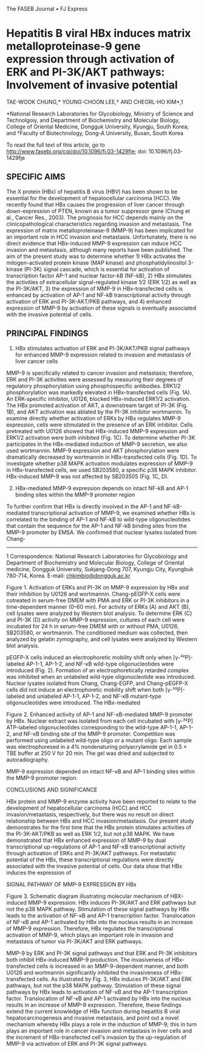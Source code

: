 
The FASEB Journal • FJ Express

# Hepatitis B viral HBx induces matrix metalloproteinase-9 gene expression through activation of ERK and PI-3K/AKT pathways: Involvement of invasive potential

TAE-WOOK CHUNG,* YOUNG-CHOON LEE,† AND CHEORL-HO KIM*,1

*National Research Laboratories for Glycobiology, Ministry of Science and Technolgoiy, and Department of Biochemistry and Molecular Biology, College of Oriental Medicine, Dongguk University, Kyungju, South Korea; and †Faculty of Biotechnology, Dong-A University, Busan, South Korea

To read the full text of this article, go to http://www.fasebj.org/cgi/doi/10.1096/fj.03-1429fje; doi: 10.1096/fj.03-1429fje

## SPECIFIC AIMS

The X protein (HBx) of hepatitis B virus (HBV) has been shown to be essential for the development of hepatocellular carcinoma (HCC). We recently found that HBx causes the progression of liver cancer through down-expression of PTEN, known as a tumor suppressor gene (Chung et al., Cancer Res., 2003). The prognosis for HCC depends mainly on the clinicopathological characteristics regarding invasion and metastasis. The expression of matrix metalloproteinase-9 (MMP-9) has been implicated for an important role in HCC invasion and metastasis. Unfortunately, there is no direct evidence that HBx-induced MMP-9 expression can induce HCC invasion and metastasis, although many reports have been published. The aim of the present study was to determine whether 1) HBx activates the mitogen-activated protein kinase (MAP kinase) and phosphatidylinositol 3-kinase (PI-3K) signal cascade, which is essential for activation of transcription factor AP-1 and nuclear factor-kB (NF-kB), 2) HBx stimulates the activities of extracellular signal-regulated kinase 1/2 (ERK 1/2) as well as the PI-3K/AKT, 3) the expression of MMP-9 in HBx-transfected cells is enhanced by activation of AP-1 and NF-kB transcriptional activity through activation of ERK and PI-3K-AKT/PKB pathways, and 4) enhanced expression of MMP-9 by activation of these signals is eventually associated with the invasive potential of cells.

## PRINCIPAL FINDINGS

1. HBx stimulates activation of ERK and PI-3K/AKT/PKB signal pathways for enhanced MMP-9 expression related to invasion and metastasis of liver cancer cells

MMP-9 is specifically related to cancer invasion and metastasis; therefore, ERK and PI-3K activities were assessed by measuring their degrees of regulatory phosphorylation using phosphospecific antibodies. ERK1/2 phosphorylation was markedly elevated in HBx-transfected cells (Fig. 1A). An ERK-specific inhibitor, U0126, blocked HBx-induced ERK1/2 activation. The HBx promoted activation of AKT, a downstream target of PI-3K (Fig. 1B), and AKT activation was ablated by the PI-3K inhibitor wortmannin. To examine directly whether activation of ERKs by HBx regulates MMP-9 expression, cells were stimulated in the presence of an ERK inhibitor. Cells pretreated with U0126 showed that HBx-induced MMP-9 expression and ERK1/2 activation were both inhibited (Fig. 1C). To determine whether PI-3K participates in the HBx-mediated induction of MMP-9 secretion, we also used wortmannin. MMP-9 expression and AKT phosphorylation were dramatically decreased by wortmannin in HBx-transfected cells (Fig. 1D). To investigate whether p38 MAPK activation modulates expression of MMP-9 in HBx-transfected cells, we used SB203580, a specific p38 MAPK inhibitor. HBx-induced MMP-9 was not affected by SB203505 (Fig. 1C, D).

2. HBx-mediated MMP-9 expression depends on intact NF-kB and AP-1 binding sites within the MMP-9 promoter region

To further confirm that HBx is directly involved in the AP-1 and NF-kB-mediated transcriptional activation of MMP-9, we examined whether HBx is correlated to the binding of AP-1 and NF-kB to wild-type oligonucleotides that contain the sequence for the AP-1 and NF-kB binding sites from the MMP-9 promoter by EMSA. We confirmed that nuclear lysates isolated from Chang-

---

1 Correspondence: National Research Laboratories for Glycobiology and Department of Biochemistry and Molecular Biology, College of Oriental medicine, Dongguk University, Sukjang-Dong 707, Kyungju City, Kyungbuk 780-714, Korea. E-mail: chkimbio@dongguk.ac.kr

Figure 1. Activation of ERKs and PI-3K on MMP-9 expression by HBx and their inhibition by U0126 and wortmannin. Chang-pEGFP-X cells were cotreated in serum-free DMEM with PMA and ERK or PI-3K inhibitors in a time-dependent manner (0–60 min). For activity of ERKs (A) and AKT (B), cell lysates were analyzed by Western blot analysis. To determine ERK (C) and PI-3K (D) activity on MMP-9 expression, cultures of each cell were incubated for 24 h in serum-free DMEM with or without PMA, U0126, SB203580, or wortmannin. The conditioned medium was collected, then analyzed by gelatin zymography, and cell lysates were analyzed by Western blot analysis.

pEGFP-X cells induced an electrophoretic mobility shift only when [γ-³²P]-labeled AP-1-1, AP-1-2, and NF-κB wild-type oligonucleotides were introduced (Fig. 2). Formation of an electrophoretically retarded complex was inhibited when an unlabeled wild-type oligonucleotide was introduced. Nuclear lysates isolated from Chang, Chang-EGFP, and Chang-pEGFP-X cells did not induce an electrophoretic mobility shift when both [γ-³²P]-labeled and unlabeled AP-1-1, AP-1-2, and NF-κB mutant-type oligonucleotides were introduced. The HBx-mediated

Figure 2. Enhanced activity of AP-1 and NF-κB-mediated MMP-9 promoter by HBx. Nuclear extract was isolated from each cell incubated with [γ-³²P] ATP-labeled oligonucleotides corresponding to the wild-type AP-1-1, AP-1-2, and NF-κB binding site of the MMP-9 promoter. Competition was performed using unlabeled wild-type oligo or a mutant oligo. Each sample was electrophoresed in a 4% nondenaturing polyacrylamide gel in 0.5 × TBE buffer at 250 V for 20 min. The gel was dried and subjected to autoradiography.

MMP-9 expression depended on intact NF-κB and AP-1 binding sites within the MMP-9 promoter region.

CONCLUSIONS AND SIGNIFICANCE

HBx protein and MMP-9 enzyme activity have been reported to relate to the development of hepatocellular carcinoma (HCC) and HCC invasion/metastasis, respectively, but there was no result on direct relationship between HBx and HCC invasion/metastasis. Our present study demonstrates for the first time that the HBx protein stimulates activities of the PI-3K-AKT/PKB as well as ERK 1/2, but not p38 MAPK. We have demonstrated that HBx enhanced expression of MMP-9 by dual transcriptional up-regulations of AP-1 and NF-κB transcriptional activity through activation of ERKs and PI-3K/AKT pathways. For metastatic potential of the HBx, these transcriptional regulations were directly associated with the invasive potential of cells. Our data show that HBx induces the expression of

SIGNAL PATHWAY OF MMP-9 EXPRESSION BY HBx

Figure 3. Schematic diagram illustrating molecular mechanism of HBX-induced MMP-9 expression. HBx induces PI-3K/AKT and ERK pathways but not the p38 MAPK pathway. Stimulation of these signal pathways by HBx leads to the activation of NF-κB and AP-1 transcription factor. Translocation of NF-κB and AP-1 activated by HBx into the nucleus results in an increase of MMP-9 expression. Therefore, HBx regulates the transcriptional activation of MMP-9, which plays an important role in invasion and metastasis of tumor via PI-3K/AKT and ERK pathways.

MMP-9 by ERK and PI-3K signal pathways and that ERK and PI-3K inhibitors both inhibit HBx-induced MMP-9 production. The invasiveness of HBx-transfected cells is increased in an MMP-9-dependent manner, and both U0126 and wortmannin significantly inhibited the invasiveness of HBx-transfected cells. As illustrated by Fig. 3, HBx induces PI-3K/AKT and ERK pathways, but not the p38 MAPK pathway. Stimulation of these signal pathways by HBx leads to activation of NF-κB and the AP-1 transcription factor. Translocation of NF-κB and AP-1 activated by HBx into the nucleus results in an increase of MMP-9 expression. Therefore, these findings extend the current knowledge of HBx function during hepatitis B viral hepatocarcinogenesis and invasive metastasis, and point out a novel mechanism whereby HBx plays a role in the induction of MMP-9; this in turn plays an important role in cancer invasion and metastasis in liver cells and the increment of HBx-transfected cell's invasion by the up-regulation of MMP-9 via activation of ERK and PI-3K signal pathways.
